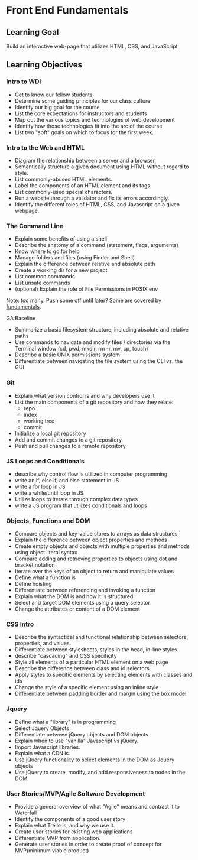 # Front End Fundamentals

## Learning Goal
Build an interactive web-page that utilizes HTML, CSS, and JavaScript

## Learning Objectives

### Intro to WDI
- Get to know our fellow students
- Determine some guiding principles for our class culture
- Identify our big goal for the course
- List the core expectations for instructors and students
- Map out the various topics and technologies of web development
- Identify how those technologies fit into the arc of the course
- List two "soft" goals on which to focus for the first week.

### Intro to the Web and HTML
- Diagram the relationship between a server and a browser.
- Semantically structure a given document using HTML without regard to style.
- List commonly-abused HTML elements.
- Label the components of an HTML element and its tags.
- List commonly-used special characters.
- Run a website through a validator and fix its errors accordingly.
- Identify the different roles of HTML, CSS, and Javascript on a given webpage.

### The Command Line

- Explain some benefits of using a shell
- Describe the anatomy of a command (statement, flags, arguments)
- Know where to go for help
- Manage folders and files (using Finder and Shell)
- Explain the difference between relative and absolute path
- Create a working dir for a new project
- List common commands
- List unsafe commands
- (optional) Explain the role of File Permissions in POSIX env

Note: too many.  Push some off until later? Some are covered by [fundamentals](http://fundamentals.generalassemb.ly/01_chapter/intro.html).

GA Baseline
- Summarize a basic filesystem structure, including absolute and relative paths
- Use commands to navigate and modify files / directories via the Terminal window (cd, pwd, mkdir, rm -r, mv, cp, touch)
- Describe a basic UNIX permissions system
- Differentiate between navigating the file system using the CLI vs. the GUI


### Git
- Explain what version control is and why developers use it
- List the main components of a git repository and how they relate:
  - repo
  - index
  - working tree
  - commit
- Initialize a local git repository
- Add and commit changes to a git repository
- Push and pull changes to a remote repository

### JS Loops and Conditionals
- describe why control flow is utilized in computer programming
- write an if, else if, and else statement in JS
- write a for loop in JS
- write a while/until loop in JS
- Utilize loops to iterate through complex data types
- write a JS program that utilizes conditionals and loops

### Objects, Functions and DOM

- Compare objects and key-value stores to arrays as data structures
- Explain the difference between object properties and methods
- Create empty objects and objects with multiple properties and methods using object literal syntax
- Compare adding and retrieving properties to objects using dot and bracket notation
- Iterate over the keys of an object to return and manipulate values
- Define what a function is
- Define hoisting
- Differentiate between referencing and invoking a function
- Explain what the DOM is and how it is structured
- Select and target DOM elements using a query selector
- Change the attributes or content of a DOM element

### CSS Intro
- Describe the syntactical and functional relationship between selectors, properties, and values
- Differentiate between stylesheets, styles in the head, in-line styles
- describe "cascading" and CSS specificity
- Style all elements of a particular HTML element on a web page
- Describe the difference between class and id selectors
- Apply styles to specific elements by selecting elements with classes and ids
- Change the style of a specific element using an inline style
- Differentiate between padding border and margin using the box model

### Jquery
- Define what a "library" is in programming
- Select Jquery Objects
- Differentiate between jQuery objects and DOM objects
- Explain when to use "vanilla" Javascript vs jQuery.
- Import Javascript libraries.
- Explain what a CDN is.
- Use jQuery functionality to select elements in the DOM as Jquery objects
- Use jQuery to create, modify, and add responsiveness to nodes in the DOM.


### User Stories/MVP/Agile Software Development
- Provide a general overview of what "Agile" means and contrast it to Waterfall
- Identify the components of a good user story
- Explain what Trello is, and why we use it.
- Create user stories for existing web applications
- Differentiate MVP from application.
- Generate user stories in order to create proof of concept for MVP(minimum viable product)
